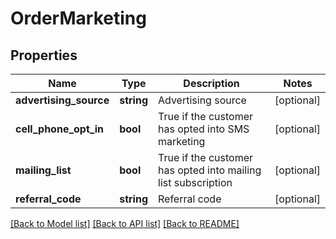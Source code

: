# OrderMarketing

## Properties
Name | Type | Description | Notes
------------ | ------------- | ------------- | -------------
**advertising_source** | **string** | Advertising source | [optional] 
**cell_phone_opt_in** | **bool** | True if the customer has opted into SMS marketing | [optional] 
**mailing_list** | **bool** | True if the customer has opted into mailing list subscription | [optional] 
**referral_code** | **string** | Referral code | [optional] 

[[Back to Model list]](../README.md#documentation-for-models) [[Back to API list]](../README.md#documentation-for-api-endpoints) [[Back to README]](../README.md)


